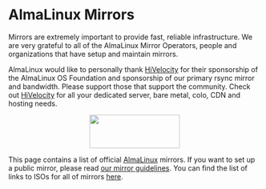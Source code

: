 # AlmaLinux Mirrors

Mirrors are extremely important to provide fast, reliable infrastructure.
We are very grateful to all of the AlmaLinux Mirror Operators, people and organizations that have setup and maintain mirrors.

AlmaLinux would like to personally thank [HiVelocity](https://www.hivelocity.net/) for their sponsorship of the AlmaLinux OS Foundation and sponsorship of our primary rsync mirror and bandwidth. Please support those that support the community. Check out [HiVelocity](https://www.hivelocity.net/) for all your dedicated server, bare metal, colo, CDN and hosting needs. 

<p align="center"><a href="https://www.hivelocity.net/"><img src="https://hivelocity.b-cdn.net/wp-content/uploads/2019/07/logo.svg" width="180" height="67"/></a></p>

This page contains a list of official [AlmaLinux](https://almalinux.org/) mirrors. If you want to set up a public mirror, please read
[our mirror guidelines](https://wiki.almalinux.org/Mirrors.html).  You can find the list of links to ISOs for all of mirrors [here](https://mirrors.almalinux.org/isos.html).


<Content :page-key="$site.pages.find(p => p.path === '/internal/mirrors.html').key"/>

